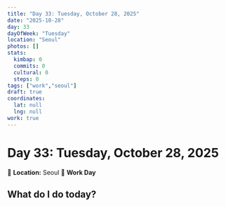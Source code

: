 ```yaml
---
title: "Day 33: Tuesday, October 28, 2025"
date: "2025-10-28"
day: 33
dayOfWeek: "Tuesday"
location: "Seoul"
photos: []
stats:
  kimbap: 0
  commits: 0
  cultural: 0
  steps: 0
tags: ["work","seoul"]
draft: true
coordinates:
  lat: null
  lng: null
work: true
---
```

# Day 33: Tuesday, October 28, 2025

📍 **Location:** Seoul
💼 **Work Day**

## What do I do today?


